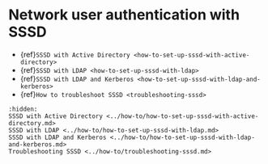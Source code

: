 # Network user authentication with SSSD

* {ref}`SSSD with Active Directory <how-to-set-up-sssd-with-active-directory>`
* {ref}`SSSD with LDAP <how-to-set-up-sssd-with-ldap>`
* {ref}`SSSD with LDAP and Kerberos <how-to-set-up-sssd-with-ldap-and-kerberos>`
* {ref}`How to troubleshoot SSSD <troubleshooting-sssd>`

```{toctree}
:hidden:
SSSD with Active Directory <../how-to/how-to-set-up-sssd-with-active-directory.md>
SSSD with LDAP <../how-to/how-to-set-up-sssd-with-ldap.md>
SSSD with LDAP and Kerberos <../how-to/how-to-set-up-sssd-with-ldap-and-kerberos.md>
Troubleshooting SSSD <../how-to/troubleshooting-sssd.md>
```
